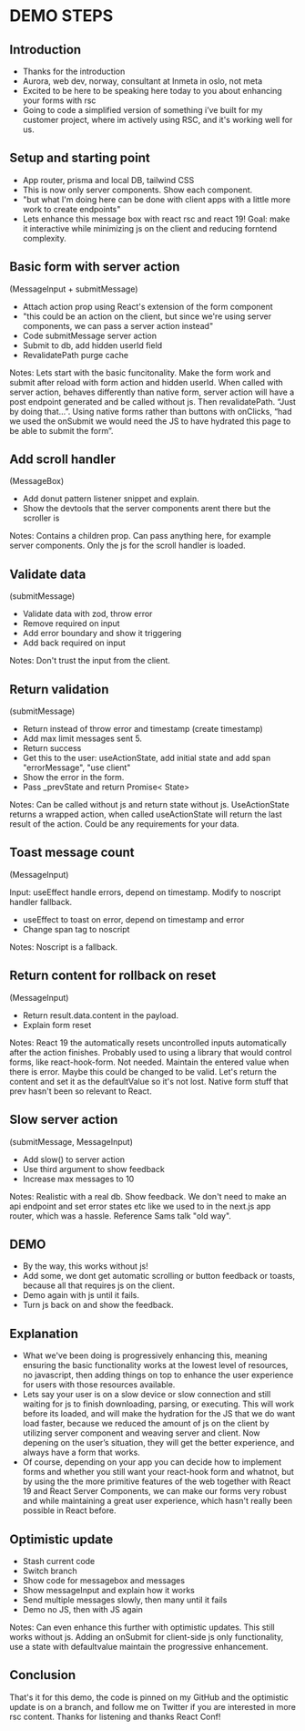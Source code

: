 # DEMO STEPS

## Introduction

- Thanks for the introduction
- Aurora, web dev, norway, consultant at Inmeta in oslo, not meta
- Excited to be here to be speaking here today to you about enhancing your forms with rsc
- Going to code a simplified version of something i’ve built for my customer project, where im actively using RSC, and it's working well for us.

## Setup and starting point

- App router, prisma and local DB, tailwind CSS
- This is now only server components. Show each component.
- "but what I'm doing here can be done with client apps with a little more work to create endpoints"
- Lets enhance this message box with react rsc and react 19! Goal: make it interactive while minimizing js on the client and reducing forntend complexity.

## Basic form with server action

(MessageInput + submitMessage)

- Attach action prop using React's extension of the form component
- "this could be an action on the client, but since we're using server components, we can pass a server action instead"
- Code submitMessage server action
- Submit to db, add hidden userId field
- RevalidatePath purge cache

Notes: Lets start with the basic funcitonality. Make the form work and submit after reload with form action and hidden userId. When called with server action, behaves differently than native form, server action will have a post endpoint generated and be called without js. Then revalidatePath. “Just by doing that…”. Using native forms rather than buttons with onClicks, “had we used the onSubmit we would need the JS to have hydrated this page to be able to submit the form”.

## Add scroll handler

(MessageBox)

- Add donut pattern listener snippet and explain.
- Show the devtools that the server components arent there but the scroller is

Notes: Contains a children prop. Can pass anything here, for example server components. Only the js for the scroll handler is loaded.

## Validate data

(submitMessage)

- Validate data with zod, throw error
- Remove required on input
- Add error boundary and show it triggering
- Add back required on input

Notes: Don't trust the input from the client.

## Return validation

(submitMessage)

- Return instead of throw error and timestamp (create timestamp)
- Add max limit messages sent 5.
- Return success
- Get this to the user: useActionState, add initial state and add span "errorMessage", "use client"
- Show the error in the form.
- Pass _prevState and return Promise< State>

Notes: Can be called without js and return state without js. UseActionState returns a wrapped action, when called useActionState will return the last result of the action. Could be any requirements for your data.

## Toast message count

(MessageInput)

Input: useEffect handle errors, depend on timestamp. Modify to noscript handler fallback.

- useEffect to toast on error, depend on timestamp and error
- Change span tag to noscript

Notes: Noscript is a fallback.

## Return content for rollback on reset

(MessageInput)

- Return result.data.content in the payload.
- Explain form reset

Notes:
React 19 the automatically resets uncontrolled inputs automatically after the action finishes. Probably used to using a library that would control forms, like react-hook-form. Not needed. Maintain the entered value when there is error. Maybe this could be changed to be valid. Let's return the content and set it as the defaultValue so it's not lost. Native form stuff that prev hasn't been so relevant to React.

## Slow server action

(submitMessage, MessageInput)

- Add slow() to server action
- Use third argument to show feedback
- Increase max messages to 10

Notes: Realistic with a real db. Show feedback. We don't need to make an api endpoint and set error states etc like we used to in the next.js app router, which was a hassle. Reference Sams talk "old way".

## DEMO

- By the way, this works without js!
- Add some, we dont get automatic scrolling or button feedback or toasts, because all that requires js on the client.
- Demo again with js until it fails.
- Turn js back on and show the feedback.

## Explanation

- What we've been doing is progressively enhancing this, meaning ensuring the basic functionality works at the lowest level of resources, no javascript, then adding things on top to enhance the user experience for users with those resources available.
- Lets say your user is on a slow device or slow connection and still waiting for js to finish downloading, parsing, or executing. This will work before its loaded, and will make the hydration for the JS that we do want load faster, because we reduced the amount of js on the client by utilizing server component and weaving server and client. Now depening on the user’s situation, they will get the better experience, and always have a form that works.
- Of course, depending on your app you can decide how to implement forms and whether you still want your react-hook form and whatnot, but by using the the more primitive features of the web together with React 19 and React Server Components, we can make our forms very robust and while maintaining a great user experience, which hasn't really been possible in React before.

## Optimistic update

- Stash current code
- Switch branch
- Show code for messagebox and messages
- Show messageInput and explain how it works
- Send multiple messages slowly, then many until it fails
- Demo no JS, then with JS again

Notes: Can even enhance this further with optimistic updates. This still works without js. Adding an onSubmit for client-side js only functionality, use a state with defaultvalue maintain the progressive enhancement.

## Conclusion

That's it for this demo, the code is pinned on my GitHub and the optimistic update is on a branch, and follow me on Twitter if you are interested in more rsc content. Thanks for listening and thanks React Conf!
